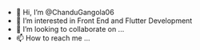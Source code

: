 - 👋 Hi, I’m @ChanduGangola06
- 👀 I’m interested in Front End and Flutter Development
- 💞️ I’m looking to collaborate on ...
- 📫 How to reach me ...

<!---
ChanduGangola06/ChanduGangola06 is a ✨ special ✨ repository because its `README.md` (this file) appears on your GitHub profile.
You can click the Preview link to take a look at your changes.
--->

